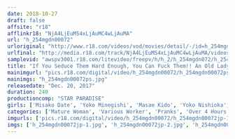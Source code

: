 ```yaml
---
date: 2018-10-27
draft: false
affsite: "r18"
afflinkr18: "NjA4LjEuMS4xLjAuMC4wLjAuMA"
url: "h_254mgdn00072"
urloriginal: "http://www.r18.com/videos/vod/movies/detail/-/id=h_254mgdn00072"
urlfinal: "http://media.r18.com/track/NjA4LjEuMS4xLjAuMC4wLjAuMA/videos/vod/movies/detail/-/id=h_254mgdn00072"
samplevid: "awspv3001.r18.com/litevideo/freepv/h/h_2/h_254mgdn072/h_254mgdn072_dmb_w.mp4"
title: "If You Seduce Them Hard Enough, You Can Fuck Them!! An Old Lady From A Housecleaning Service 240 Minute Special/15 Ladies"
mainimgurl: "pics.r18.com/digital/video/h_254mgdn00072/h_254mgdn00072ps.jpg"
mainimgs: "h_254mgdn00072ps.jpg"
releasedate: "Dec. 20, 2017"
duration: 240
productioncomp: "STAR PARADISE"
girls: ['Misako Date', 'Yoko Minegishi', 'Masae Kido', 'Yoko Nishioka', 'Chie Aoi', 'Shiho Sakura', 'Miyu Saito', 'Yuki Ayaha']
categories: ['Mature Woman', 'Various Worker', 'Pranks', 'Over 4 Hours', 'Hi-Def']
imgurls: ['pics.r18.com/digital/video/h_254mgdn00072/h_254mgdn00072jp-1.jpg', 'pics.r18.com/digital/video/h_254mgdn00072/h_254mgdn00072jp-2.jpg', 'pics.r18.com/digital/video/h_254mgdn00072/h_254mgdn00072jp-3.jpg', 'pics.r18.com/digital/video/h_254mgdn00072/h_254mgdn00072jp-4.jpg', 'pics.r18.com/digital/video/h_254mgdn00072/h_254mgdn00072jp-5.jpg', 'pics.r18.com/digital/video/h_254mgdn00072/h_254mgdn00072jp-6.jpg', 'pics.r18.com/digital/video/h_254mgdn00072/h_254mgdn00072jp-7.jpg', 'pics.r18.com/digital/video/h_254mgdn00072/h_254mgdn00072jp-8.jpg', 'pics.r18.com/digital/video/h_254mgdn00072/h_254mgdn00072jp-9.jpg', 'pics.r18.com/digital/video/h_254mgdn00072/h_254mgdn00072jp-10.jpg', 'pics.r18.com/digital/video/h_254mgdn00072/h_254mgdn00072jp-11.jpg', 'pics.r18.com/digital/video/h_254mgdn00072/h_254mgdn00072jp-12.jpg', 'pics.r18.com/digital/video/h_254mgdn00072/h_254mgdn00072jp-13.jpg', 'pics.r18.com/digital/video/h_254mgdn00072/h_254mgdn00072jp-14.jpg', 'pics.r18.com/digital/video/h_254mgdn00072/h_254mgdn00072jp-15.jpg', 'pics.r18.com/digital/video/h_254mgdn00072/h_254mgdn00072jp-16.jpg', 'pics.r18.com/digital/video/h_254mgdn00072/h_254mgdn00072jp-17.jpg', 'pics.r18.com/digital/video/h_254mgdn00072/h_254mgdn00072jp-18.jpg', 'pics.r18.com/digital/video/h_254mgdn00072/h_254mgdn00072jp-19.jpg', 'pics.r18.com/digital/video/h_254mgdn00072/h_254mgdn00072jp-20.jpg']
imgs: ['h_254mgdn00072jp-1.jpg', 'h_254mgdn00072jp-2.jpg', 'h_254mgdn00072jp-3.jpg', 'h_254mgdn00072jp-4.jpg', 'h_254mgdn00072jp-5.jpg', 'h_254mgdn00072jp-6.jpg', 'h_254mgdn00072jp-7.jpg', 'h_254mgdn00072jp-8.jpg', 'h_254mgdn00072jp-9.jpg', 'h_254mgdn00072jp-10.jpg', 'h_254mgdn00072jp-11.jpg', 'h_254mgdn00072jp-12.jpg', 'h_254mgdn00072jp-13.jpg', 'h_254mgdn00072jp-14.jpg', 'h_254mgdn00072jp-15.jpg', 'h_254mgdn00072jp-16.jpg', 'h_254mgdn00072jp-17.jpg', 'h_254mgdn00072jp-18.jpg', 'h_254mgdn00072jp-19.jpg', 'h_254mgdn00072jp-20.jpg']
---
```

